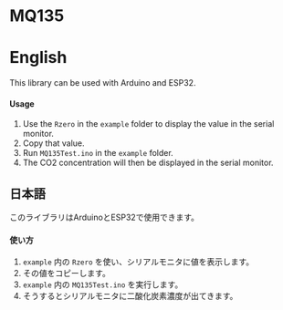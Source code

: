 MQ135
=====

# English
This library can be used with Arduino and ESP32.
#### Usage
1. Use the `Rzero` in the `example` folder to display the value in the serial monitor.
2. Copy that value.
3. Run `MQ135Test.ino` in the `example` folder.
4. The CO2 concentration will then be displayed in the serial monitor.

## 日本語
このライブラリはArduinoとESP32で使用できます。
#### 使い方
1. `example` 内の `Rzero` を使い、シリアルモニタに値を表示します。
2. その値をコピーします。
3. `example` 内の `MQ135Test.ino` を実行します。
4. そうするとシリアルモニタに二酸化炭素濃度が出てきます。
